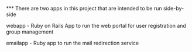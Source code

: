 *** There are two apps in this project that are intended to be run side-by-side

webapp 
	- Ruby on Rails App to run the web portal for user registration and group management
	
emailapp
	- Ruby app to run the mail redirection service
	
	
